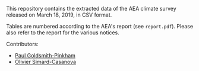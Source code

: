 This repository contains the extracted data of the AEA climate survey released on March 18, 2019, in CSV format.

Tables are numbered according to the AEA's report (see `report.pdf`). Please also refer to the report for the various notices.

Contributors:

- [Paul Goldsmith-Pinkham](https://paulgp.github.io)
- [Olivier Simard-Casanova](https://simardcasanova.net)